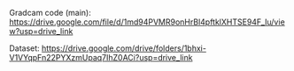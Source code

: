 Gradcam code (main): https://drive.google.com/file/d/1md94PVMR9onHrBl4pftklXHTSE94F_Iu/view?usp=drive_link

Dataset: https://drive.google.com/drive/folders/1bhxi-V1VYqpFn22PYXzmUpaq7IhZ0ACi?usp=drive_link
